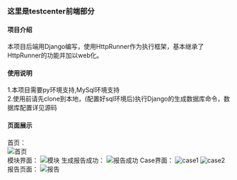### 这里是testcenter前端部分
#### 项目介绍
本项目后端用Django编写，使用HttpRunner作为执行框架，基本继承了HttpRunner的功能并加以web化。 

#### 使用说明
1.本项目需要py环境支持,MySql环境支持  
2.使用前请先clone到本地，(配置好sql环境后)执行Django的生成数据库命令，数据库配置详见源码

#### 页面展示
首页：  
![首页](http://ourcadh1j.bkt.clouddn.com/%E9%A6%96%E9%A1%B5.png)  
模块界面：
![模块](http://ourcadh1j.bkt.clouddn.com/%E6%A8%A1%E5%9D%97%E7%95%8C%E9%9D%A2.png)
生成报告成功：
![报告成功](http://ourcadh1j.bkt.clouddn.com/%E7%94%9F%E6%88%90%E6%8A%A5%E5%91%8A%E6%88%90%E5%8A%9F.png)
Case界面：
![case1](http://ourcadh1j.bkt.clouddn.com/case%E7%95%8C%E9%9D%A21.png)
![case2](http://ourcadh1j.bkt.clouddn.com/case%E7%95%8C%E9%9D%A22.png)
报告页面：
![报告](http://ourcadh1j.bkt.clouddn.com/%E6%8A%A5%E5%91%8A%E9%A1%B5%E9%9D%A2.png)
